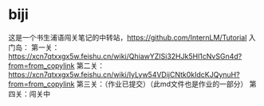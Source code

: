 # biji
这是一个书生浦语闯关笔记的中转站，https://github.com/InternLM/Tutorial
入门岛：
  第一关：https://xcn7qtxxgx5w.feishu.cn/wiki/QhiawYZISi32HJk5Hl1cNvSGn4d?from=from_copylink
  第二关：https://xcn7qtxxgx5w.feishu.cn/wiki/IyLyw54VDijCNtk0kIdcKJQynuH?from=from_copylink
  第三关：（作业已提交）（此md文件也是作业的一部分）
  第四关：闯关中
